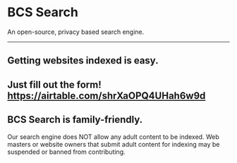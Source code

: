 # BCS Search
An open-source, privacy based search engine.

---
## Getting websites indexed is easy.
Just fill out the form!
https://airtable.com/shrXaOPQ4UHah6w9d
---
## BCS Search is family-friendly.
Our search engine does NOT allow any adult content to be indexed. Web masters or website owners that submit adult content for indexing may be suspended or banned from contributing.
